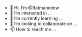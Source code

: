 - 👋 Hi, I’m @Batmaneeew
- 👀 I’m interested in ...
- 🌱 I’m currently learning ...
- 💞️ I’m looking to collaborate on ...
- 📫 How to reach me ...

<!---
Batmaneeew/Batmaneeew is a ✨ special ✨ repository because its `README.md` (this file) appears on your GitHub profile.
You can click the Preview link to take a look at your changes.
--->

